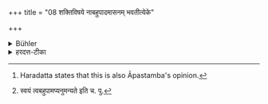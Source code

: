 +++
title = "08 शक्तिविषये नाबहुपादमासनम् भवतीत्येके"

+++

<details><summary>Bühler</summary>

8. Some declare that, if possible, the seat should have many feet. [^6] 


[^6]:  Haradatta states that this is also Āpastamba's opinion.
</details>

<details><summary>हरदत्त-टीका</summary>

## सूत्रम्
शक्तिविषये नाऽबहुपादमासनं भवतीत्येक ॥ ८॥
## टिप्पनी
शक्तौ सत्यां अबहुपादमासनं न देयम् । किं तु बहुपादमेव पीठादिकमित्येके मन्यन्ते । [^१]स्वमतं त्वबहुपादमपीति ॥ ८ ॥  

[^१]: स्वयं त्वबहुपामप्यनुमन्यते इति च. पु.
</details>

